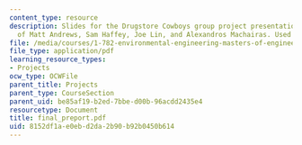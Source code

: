 ```yaml
---
content_type: resource
description: Slides for the Drugstore Cowboys group project presentation. Courtesy
  of Matt Andrews, Sam Haffey, Joe Lin, and Alexandros Machairas. Used with permission.
file: /media/courses/1-782-environmental-engineering-masters-of-engineering-project-fall-2003-spring-2004/8152df1ae0ebd2da2b90b92b0450b614_final_preport.pdf
file_type: application/pdf
learning_resource_types:
- Projects
ocw_type: OCWFile
parent_title: Projects
parent_type: CourseSection
parent_uid: be85af19-b2ed-7bbe-d00b-96acdd2435e4
resourcetype: Document
title: final_preport.pdf
uid: 8152df1a-e0eb-d2da-2b90-b92b0450b614
---
```


